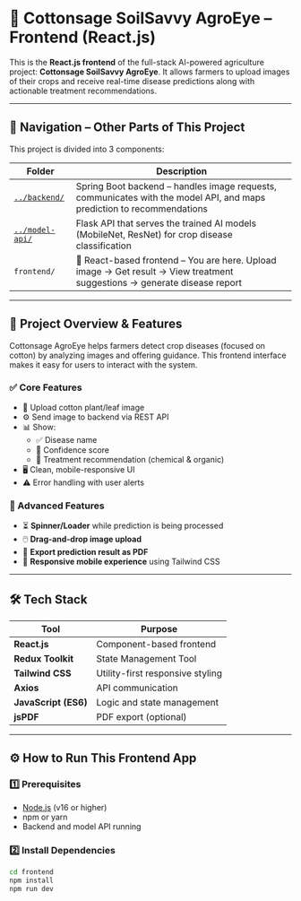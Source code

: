 # 🌿 Cottonsage SoilSavvy AgroEye – Frontend (React.js)

This is the **React.js frontend** of the full-stack AI-powered agriculture project: **Cottonsage SoilSavvy AgroEye**. It allows farmers to upload images of their crops and receive real-time disease predictions along with actionable treatment recommendations.

---

## 🔁 Navigation – Other Parts of This Project

This project is divided into 3 components:

| Folder | Description |
|--------|-------------|
| [`../backend/`](https://github.com/akshaykathwate/CattonSage_Backend) | Spring Boot backend – handles image requests, communicates with the model API, and maps prediction to recommendations |
| [`../model-api/`](https://github.com/akshaykathwate/Model) | Flask API that serves the trained AI models (MobileNet, ResNet) for crop disease classification |
| `frontend/` | 🌱 React-based frontend – You are here. Upload image → Get result → View treatment suggestions -> generate disease report |

---

## 🚀 Project Overview & Features

Cottonsage AgroEye helps farmers detect crop diseases (focused on cotton) by analyzing images and offering guidance. This frontend interface makes it easy for users to interact with the system.

### ✅ Core Features

- 📸 Upload cotton plant/leaf image
- ⚙️ Send image to backend via REST API
- 📊 Show:
  - ✅ Disease name
  - 🔬 Confidence score
  - 💊 Treatment recommendation (chemical & organic)
- 🖥️ Clean, mobile-responsive UI
- ⚠️ Error handling with user alerts

### 🎯 Advanced Features

- ⏳ **Spinner/Loader** while prediction is being processed
- 🖱️ **Drag-and-drop image upload**
- 📄 **Export prediction result as PDF**
- 📱 **Responsive mobile experience** using Tailwind CSS

---

## 🛠️ Tech Stack

| Tool | Purpose |
|------|---------|
| **React.js** | Component-based frontend |
| **Redux Toolkit** | State Management Tool |
| **Tailwind CSS** | Utility-first responsive styling |
| **Axios** | API communication |
| **JavaScript (ES6)** | Logic and state management |
| **jsPDF** | PDF export (optional) |

---

## ⚙️ How to Run This Frontend App

### 1️⃣ Prerequisites

- [Node.js](https://nodejs.org/) (v16 or higher)
- npm or yarn
- Backend and model API running

### 2️⃣ Install Dependencies

```bash
cd frontend
npm install
npm run dev
